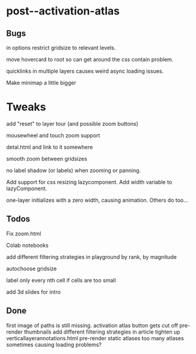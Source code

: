 # post--activation-atlas

## Bugs

in options restrict gridsize to relevant levels.

move hovercard to root so can get around the css contain problem.

quicklinks in multiple layers causes weird async loading issues.

Make minimap a little bigger

# Tweaks

add "reset" to layer tour (and possible zoom buttons)

mousewheel and touch zoom support

detal.html and link to it somewhere

smooth zoom between gridsizes

no label shadow (or labels) when zooming or panning.

Add support for css resizing lazycomponent.
Add width variable to lazyComponent.

one-layer initializes with a zero width, causing animation. Others do too...

## Todos

Fix zoom.html

Colab notebooks

add different filtering strategies in playground
by rank, by magnitude

autochoose gridsize

label only every nth cell if cells are too small

add 3d slides for intro

## Done

first image of paths is still missing.
activation atlas button gets cut off
pre-render thumbnails
add different filtering strategies in article
tighten up verticallayerannotations.html
pre-render static atlases
too many atlases sometimes causing loading problems?

